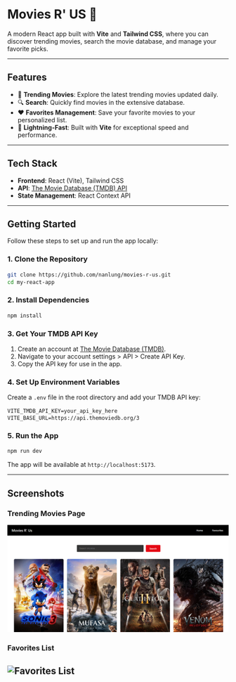 # **Movies R' US 🎥**

A modern React app built with **Vite** and **Tailwind CSS**, where you can discover trending movies, search the movie database, and manage your favorite picks.

---

## **Features**

- 🌟 **Trending Movies**: Explore the latest trending movies updated daily.
- 🔍 **Search**: Quickly find movies in the extensive database.
- ❤️ **Favorites Management**: Save your favorite movies to your personalized list.
- 🚀 **Lightning-Fast**: Built with **Vite** for exceptional speed and performance.

---

## **Tech Stack**

- **Frontend**: React (Vite), Tailwind CSS
- **API**: [The Movie Database (TMDB) API](https://www.themoviedb.org/)
- **State Management**: React Context API

---

## **Getting Started**

Follow these steps to set up and run the app locally:

### **1. Clone the Repository**

```bash
git clone https://github.com/nanlung/movies-r-us.git
cd my-react-app
```

### **2. Install Dependencies**

```bash
npm install
```

### **3. Get Your TMDB API Key**

1. Create an account at [The Movie Database (TMDB)](https://www.themoviedb.org/).
2. Navigate to your account settings > API > Create API Key.
3. Copy the API key for use in the app.

### **4. Set Up Environment Variables**

Create a `.env` file in the root directory and add your TMDB API key:

```env
VITE_TMDB_API_KEY=your_api_key_here
VITE_BASE_URL=https://api.themoviedb.org/3
```

### **5. Run the App**

```bash
npm run dev
```

The app will be available at `http://localhost:5173`.

---

## **Screenshots**

### Trending Movies Page

![Trending Movies Page](./screenshots/trending-page.png)

### Favorites List

## ![Favorites List](./screenshots/favorites-page.png)
